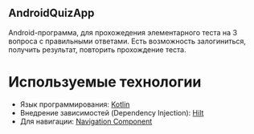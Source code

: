 ## AndroidQuizApp

Android-программа, для прохожедения элементарного теста на 3 вопроса с правильными ответами. Есть возможность залогиниться, получить результат, повторить прохождение теста.

# Используемые технологии
- Язык программирования: [Kotlin](https://kotlinlang.org/)
- Внедрение зависимостей (Dependency Injection): [Hilt](https://developer.android.com/training/dependency-injection/hilt-android)
- Для навигации: [Navigation Component](https://developer.android.com/guide/navigation/navigation-getting-started)

